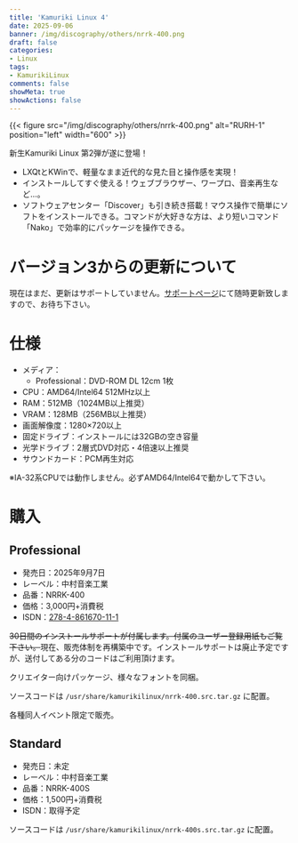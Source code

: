 ```yaml
---
title: 'Kamuriki Linux 4'
date: 2025-09-06
banner: /img/discography/others/nrrk-400.png
draft: false
categories:
- Linux
tags:
- KamurikiLinux
comments: false
showMeta: true
showActions: false
---
```


{{< figure src="/img/discography/others/nrrk-400.png" alt="RURH-1" position="left" width="600" >}}

新生Kamuriki Linux 第2弾が遂に登場！

- LXQtとKWinで、軽量なまま近代的な見た目と操作感を実現！
- インストールしてすぐ使える！ウェブブラウザー、ワープロ、音楽再生など…。
- ソフトウェアセンター「Discover」も引き続き搭載！マウス操作で簡単にソフトをインストールできる。コマンドが大好きな方は、より短いコマンド「Nako」で効率的にパッケージを操作できる。

# バージョン3からの更新について
現在はまだ、更新はサポートしていません。[サポートページ](/support)にて随時更新致しますので、お待ち下さい。

# 仕様
- メディア：
    - Professional：DVD-ROM DL 12cm 1枚
- CPU：AMD64/Intel64 512MHz以上
- RAM：512MB（1024MB以上推奨）
- VRAM：128MB（256MB以上推奨）
- 画面解像度：1280×720以上
- 固定ドライブ：インストールには32GBの空き容量
- 光学ドライブ：2層式DVD対応・4倍速以上推奨
- サウンドカード：PCM再生対応

※IA-32系CPUでは動作しません。必ずAMD64/Intel64で動かして下さい。

# 購入
## Professional
- 発売日：2025年9月7日
- レーベル：中村音楽工業
- 品番：NRRK-400
- 価格：3,000円+消費税
- ISDN：[278-4-861670-11-1](https://isdn.jp/2784861670111)

~~30日間のインストールサポートが付属します。付属のユーザー登録用紙もご覧下さい。~~現在、販売体制を再構築中です。インストールサポートは廃止予定ですが、送付してある分のコードはご利用頂けます。

クリエイター向けパッケージ、様々なフォントを同梱。

ソースコードは ```/usr/share/kamurikilinux/nrrk-400.src.tar.gz``` に配置。

各種同人イベント限定で販売。

## Standard
- 発売日：未定
- レーベル：中村音楽工業
- 品番：NRRK-400S
- 価格：1,500円+消費税
- ISDN：取得予定

ソースコードは ```/usr/share/kamurikilinux/nrrk-400s.src.tar.gz``` に配置。
